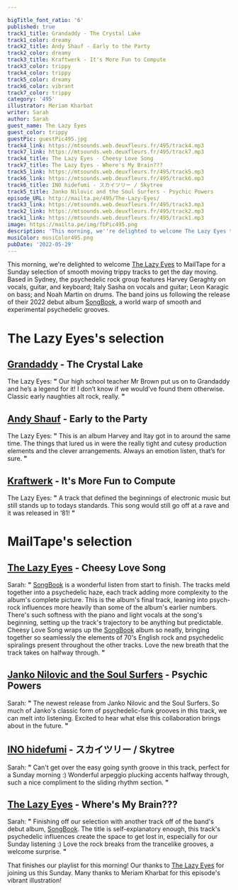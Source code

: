 ```yaml
---

bigTitle_font_ratio: '6'
published: true
track1_title: Grandaddy - The Crystal Lake
track1_color: dreamy
track2_title: Andy Shauf - Early to the Party
track2_color: dreamy
track3_title: Kraftwerk - It's More Fun to Compute
track3_color: trippy
track4_color: trippy
track5_color: dreamy
track6_color: vibrant
track7_color: trippy
category: '495'
illustrator: Meriam Kharbat
writer: Sarah
author: Sarah
guest_name: The Lazy Eyes
guest_color: trippy
guestPic: guestPic495.jpg
track4_link: https://mtsounds.web.deuxfleurs.fr/495/track4.mp3
track7_link: https://mtsounds.web.deuxfleurs.fr/495/track7.mp3
track4_title: The Lazy Eyes - Cheesy Love Song
track7_title: The Lazy Eyes - Where's My Brain???
track5_link: https://mtsounds.web.deuxfleurs.fr/495/track5.mp3
track6_link: https://mtsounds.web.deuxfleurs.fr/495/track6.mp3
track6_title: INO hidefumi - スカイツリー / Skytree
track5_title: Janko Nilovic and the Soul Surfers - Psychic Powers
episode_URL: http://mailta.pe/495/The-Lazy-Eyes/
track3_link: https://mtsounds.web.deuxfleurs.fr/495/track3.mp3
track2_link: https://mtsounds.web.deuxfleurs.fr/495/track2.mp3
track1_link: https://mtsounds.web.deuxfleurs.fr/495/track1.mp3
image: https://mailta.pe/img/fbPic495.png
description: 'This morning, we''re delighted to welcome The Lazy Eyes to MailTape for a Sunday selection of smooth moving tracks. Based in Sydney, the psychedelic rock group features Harvey Geraghty on vocals, guitar, and keyboard; Italy Sasha on vocals and guitar; Leon Karagic on bass; and Noah Martin on drums. The band joins us following the release of their 2022 debut album SongBook, a world warp of smooth and experimental psychedelic grooves. '
musiColor: musiColor495.png
pubDate: '2022-05-29'
---
```

This morning, we're delighted to welcome [The Lazy Eyes](https://thelazyeyes.com/) to MailTape for a Sunday selection of smooth moving trippy tracks to get the day moving. Based in Sydney, the psychedelic rock group features Harvey Geraghty on vocals, guitar, and keyboard; Italy Sasha on vocals and guitar; Leon Karagic on bass; and Noah Martin on drums. The band joins us following the release of their 2022 debut album [SongBook](https://thelazyeyes.bandcamp.com/album/songbook), a world warp of smooth and experimental psychedelic grooves.


# The Lazy Eyes's selection

## [Grandaddy](http://www.grandaddymusic.com/) - The Crystal Lake
The Lazy Eyes: **"** Our high school teacher Mr Brown put us on to Grandaddy and he’s a legend for it! I don’t know if we would’ve found them otherwise. Classic early naughties alt rock, really. **"** 

## [Andy Shauf](https://andyshauf.com/) - Early to the Party
The Lazy Eyes: **"** This is an album Harvey and Itay got in to around the same time. The things that lured us in were the really tight and cutesy production elements and the clever arrangements. Always an emotion listen, that’s for sure. **"** 

## [Kraftwerk](https://kraftwerk.com/) - It's More Fun to Compute
The Lazy Eyes: **"** A track that defined the beginnings of electronic music but still stands up to todays standards. This song would still go off at a rave and it was released in ‘81! **"** 

# MailTape's selection

## [The Lazy Eyes](https://thelazyeyes.bandcamp.com/) - Cheesy Love Song
Sarah: **"** [SongBook](https://thelazyeyes.bandcamp.com/album/songbook) is a wonderful listen from start to finish. The tracks meld together into a psychedelic haze, each track adding more complexity to the album's complete picture. This is the album's final track, leaning into psych-rock influences more heavily than some of the album's earlier numbers. There's such softness with the piano and light vocals at the song's beginning, setting up the track's trajectory to be anything but predictable. Cheesy Love Song wraps up the [SongBook](https://thelazyeyes.bandcamp.com/album/songbook) album so neatly, bringing together so seamlessly the elements of 70's English rock and psychedelic spiralings present throughout the other tracks. Love the new breath that the track takes on halfway through. **"**   

## [Janko Nilovic and the Soul Surfers](https://brocrecordz.bandcamp.com/track/psychic-powers) - Psychic Powers
Sarah: **"** The newest release from Janko Nilovic and the Soul Surfers. So much of Janko's classic form of psychedelic-funk grooves in this track, we can melt into listening. Excited to hear what else this collaboration brings about in the future. **"** 

## [INO hidefumi](https://inohidefumi.bandcamp.com/) - スカイツリー / Skytree
Sarah: **"** Can't get over the easy going synth groove in this track, perfect for a Sunday morning :) Wonderful arpeggio plucking accents halfway through, such a nice compliment to the sliding rhythm section. **"** 

## [The Lazy Eyes](https://thelazyeyes.bandcamp.com/) - Where's My Brain???
Sarah: **"** Finishing off our selection with another track off of the band's debut album, [SongBook](https://thelazyeyes.bandcamp.com/album/songbook). The title is self-explanatory enough, this track's psychedelic influences create the space to get lost in, especially for our Sunday listening :) Love the rock breaks from the trancelike grooves, a welcome surprise. **"** 

That finishes our playlist  for this morning! Our thanks to [The Lazy Eyes](https://thelazyeyes.bandcamp.com/) for joining us this Sunday. Many thanks to Meriam Kharbat for this episode's vibrant illustration!
